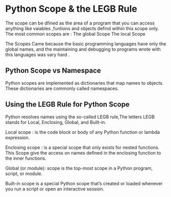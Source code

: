 # Python Scope & the LEGB Rule
The scope can be dfined as the area of a program that you can access anything like vaiables ,funtions and objects defind within this scope only.
The most common scopes are :
The global Scope 
The local Scope

The Scopes Came because the basic programming languages have only the global names, and the maintaining and debugging to programs wrote with this languages was vary hard .

## Python Scope vs Namespace
Python scopes are implemented as dictionaries that map names to objects. These dictionaries are commonly called namespaces.


## Using the LEGB Rule for Python Scope
Python resolves names using the so-called LEGB rule,The letters LEGB stands for Local, Enclosing, Global, and Built-in.

Local scope :  is the code block or body of any Python function or lambda expression.

Enclosing scope : is a special scope that only exists for nested functions. This Scope give the access on names defined in the enclosing function to  the inner functions.

Global (or module):  scope is the top-most scope in a Python program, script, or module.

Built-in scope is a special Python scope that’s created or loaded whenever you run a script or open an interactive session.

